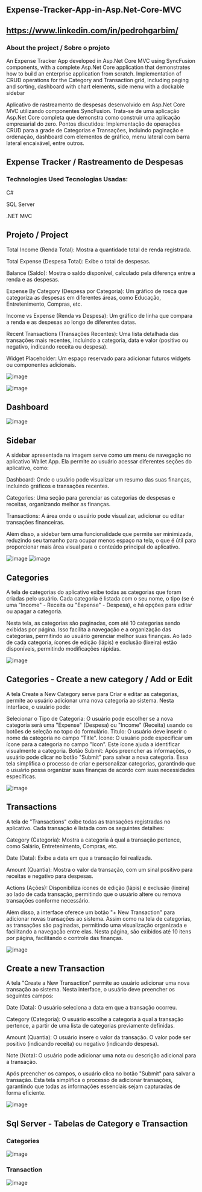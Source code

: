 ## Expense-Tracker-App-in-Asp.Net-Core-MVC
## https://www.linkedin.com/in/pedrohgarbim/
### About the project / Sobre o projeto 
An Expense Tracker App developed in Asp.Net Core MVC using SyncFusion components, with a complete Asp.Net Core application that demonstrates how to build an enterprise application from scratch.
 Implementation of CRUD operations for the Category and Transaction grid, including paging and sorting, dashboard with chart elements, side menu with a dockable sidebar

 Aplicativo de rastreamento de despesas desenvolvido em Asp.Net Core MVC utilizando componentes SyncFusion.
Trata-se de uma aplicação Asp.Net Core completa que demonstra como construir uma aplicação empresarial do zero.
Pontos discutidos: Implementação de operações CRUD para a grade de Categorias e Transações, incluindo paginação e ordenação, dashboard com elementos de gráfico, menu lateral com barra lateral encaixável, entre outros.

## Expense Tracker /  Rastreamento de Despesas

### Technologies Used Tecnologias Usadas:

C#

SQL Server

.NET MVC

## Projeto / Project  
Total Income (Renda Total): Mostra a quantidade total de renda registrada.

Total Expense (Despesa Total): Exibe o total de despesas.

Balance (Saldo): Mostra o saldo disponível, calculado pela diferença entre a renda e as despesas.

Expense By Category (Despesa por Categoria): Um gráfico de rosca que categoriza as despesas em diferentes áreas, como Educação, Entretenimento, Compras, etc.

Income vs Expense (Renda vs Despesa): Um gráfico de linha que compara a renda e as despesas ao longo de diferentes datas.

Recent Transactions (Transações Recentes): Uma lista detalhada das transações mais recentes, incluindo a categoria, data e valor (positivo ou negativo, indicando receita ou despesa).

Widget Placeholder: Um espaço reservado para adicionar futuros widgets ou componentes adicionais.

![image](https://github.com/user-attachments/assets/4d5227d3-5157-4129-9e34-0d1a2f5b0c9b)

![image](https://github.com/user-attachments/assets/47f665a2-3d4f-4b91-a1bd-f8638cb3c507)

## Dashboard
![image](https://github.com/user-attachments/assets/dc24e1af-0f96-47f8-b7f3-054aa1a2c66d)
## Sidebar
A sidebar apresentada na imagem serve como um menu de navegação no aplicativo Wallet App. Ela permite ao usuário acessar diferentes seções do aplicativo, como:

Dashboard: Onde o usuário pode visualizar um resumo das suas finanças, incluindo gráficos e transações recentes.

Categories: Uma seção para gerenciar as categorias de despesas e receitas, organizando melhor as finanças.

Transactions: A área onde o usuário pode visualizar, adicionar ou editar transações financeiras.

Além disso, a sidebar tem uma funcionalidade que permite ser minimizada, reduzindo seu tamanho para ocupar menos espaço na tela, o que é útil para proporcionar mais área visual para o conteúdo principal do aplicativo.

![image](https://github.com/user-attachments/assets/1ef9ad84-f131-4fb5-9176-913eee218051)
![image](https://github.com/user-attachments/assets/e5c91970-484a-4509-b066-6334e3fa2cac)


## Categories 
A tela de categorias do aplicativo exibe todas as categorias que foram criadas pelo usuário. Cada categoria é listada com o seu nome, o tipo (se é uma "Income" - Receita ou "Expense" - Despesa), e há opções para editar ou apagar a categoria.

Nesta tela, as categorias são paginadas, com até 10 categorias sendo exibidas por página. Isso facilita a navegação e a organização das categorias, permitindo ao usuário gerenciar melhor suas finanças. Ao lado de cada categoria, ícones de edição (lápis) e exclusão (lixeira) estão disponíveis, permitindo modificações rápidas.

![image](https://github.com/user-attachments/assets/5818516b-e508-4a2f-9f6b-cbdc7bde745d)

## Categories - Create a new category / Add or Edit
A tela Create a New Category serve para Criar e editar as categorias, permite ao usuário adicionar uma nova categoria ao sistema. Nesta interface, o usuário pode:

Selecionar o Tipo de Categoria: O usuário pode escolher se a nova categoria será uma "Expense" (Despesa) ou "Income" (Receita) usando os botões de seleção no topo do formulário.
Título: O usuário deve inserir o nome da categoria no campo "Title".
Ícone: O usuário pode especificar um ícone para a categoria no campo "Icon". Este ícone ajuda a identificar visualmente a categoria.
Botão Submit: Após preencher as informações, o usuário pode clicar no botão "Submit" para salvar a nova categoria.
Essa tela simplifica o processo de criar e personalizar categorias, garantindo que o usuário possa organizar suas finanças de acordo com suas necessidades específicas.

![image](https://github.com/user-attachments/assets/34e7632e-804d-4ea4-9a02-83055c2ca5d9)

## Transactions 
 A tela de "Transactions" exibe todas as transações registradas no aplicativo. Cada transação é listada com os seguintes detalhes:

Category (Categoria): Mostra a categoria à qual a transação pertence, como Salário, Entretenimento, Compras, etc.

Date (Data): Exibe a data em que a transação foi realizada.

Amount (Quantia): Mostra o valor da transação, com um sinal positivo para receitas e negativo para despesas.

Actions (Ações): Disponibiliza ícones de edição (lápis) e exclusão (lixeira) ao lado de cada transação, permitindo que o usuário altere ou remova transações conforme necessário.

Além disso, a interface oferece um botão "+ New Transaction" para adicionar novas transações ao sistema. Assim como na tela de categorias, as transações são paginadas, permitindo uma visualização organizada e facilitando a navegação entre elas. Nesta página, são exibidos até 10 itens por página, facilitando o controle das finanças.

![image](https://github.com/user-attachments/assets/43df6510-175f-48d9-b42a-03cd5b136970)

## Create a new Transaction 
A tela "Create a New Transaction" permite ao usuário adicionar uma nova transação ao sistema. Nesta interface, o usuário deve preencher os seguintes campos:

Date (Data): O usuário seleciona a data em que a transação ocorreu.

Category (Categoria): O usuário escolhe a categoria à qual a transação pertence, a partir de uma lista de categorias previamente definidas.

Amount (Quantia): O usuário insere o valor da transação. O valor pode ser positivo (indicando receita) ou negativo (indicando despesa).

Note (Nota): O usuário pode adicionar uma nota ou descrição adicional para a transação.

Após preencher os campos, o usuário clica no botão "Submit" para salvar a transação. Esta tela simplifica o processo de adicionar transações, garantindo que todas as informações essenciais sejam capturadas de forma eficiente.

![image](https://github.com/user-attachments/assets/9d08aa4c-7c6b-4a68-b1c4-45d93fdb0fd1)

## Sql Server - Tabelas de Category e Transaction 
### Categories
![image](https://github.com/user-attachments/assets/5511f748-253c-47f6-ba44-4210ec773357)

### Transaction 
![image](https://github.com/user-attachments/assets/0693bf51-b255-4b7f-a396-dff8b2b8a556)

